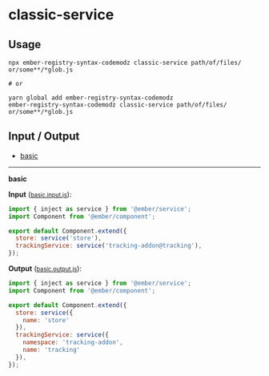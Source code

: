# classic-service


## Usage

```
npx ember-registry-syntax-codemodz classic-service path/of/files/ or/some**/*glob.js

# or

yarn global add ember-registry-syntax-codemodz
ember-registry-syntax-codemodz classic-service path/of/files/ or/some**/*glob.js
```

## Input / Output

<!--FIXTURES_TOC_START-->
* [basic](#basic)
<!--FIXTURES_TOC_END-->

<!--FIXTURES_CONTENT_START-->
---
<a id="basic">**basic**</a>

**Input** (<small>[basic.input.js](transforms/classic-service/__testfixtures__/basic.input.js)</small>):
```js
import { inject as service } from '@ember/service';
import Component from '@ember/component';

export default Component.extend({
  store: service('store'),
  trackingService: service('tracking-addon@tracking'),
});

```

**Output** (<small>[basic.output.js](transforms/classic-service/__testfixtures__/basic.output.js)</small>):
```js
import { inject as service } from '@ember/service';
import Component from '@ember/component';

export default Component.extend({
  store: service({
    name: 'store'
  }),
  trackingService: service({
    namespace: 'tracking-addon',
    name: 'tracking'
  }),
});

```
<!--FIXTURES_CONTENT_END-->